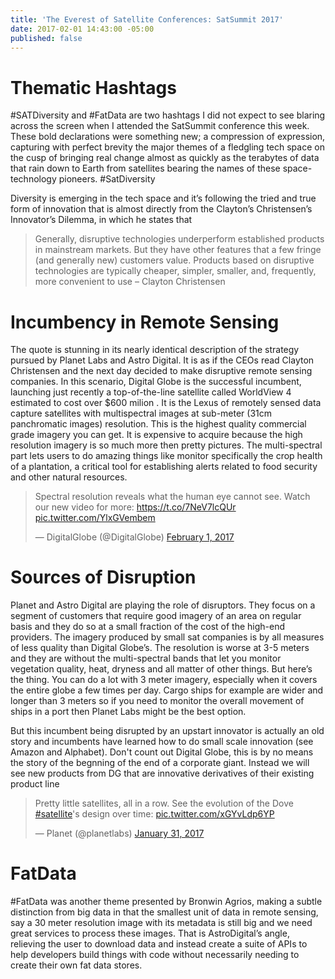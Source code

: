 ```yaml
---
title: 'The Everest of Satellite Conferences: SatSummit 2017'
date: 2017-02-01 14:43:00 -05:00
published: false
---
```


# Thematic Hashtags
#SATDiversity and #FatData are two hashtags I did not expect to see blaring across the screen when I attended the SatSummit conference this week. These bold declarations were something new; a compression of expression, capturing with perfect brevity the major themes of a fledgling tech space on the cusp of bringing real change almost as quickly as the terabytes of data that rain down to Earth from satellites bearing the names of these space-technology pioneers.
#SatDiversity

Diversity is emerging in the tech space and it’s following the tried and true form of innovation that is almost directly from the Clayton’s Christensen’s Innovator’s Dilemma, in which he states that 

> Generally, disruptive technologies underperform established products in mainstream markets. But they have other features that a few fringe (and generally new) customers value. Products based on disruptive technologies are typically cheaper, simpler, smaller, and, frequently, more convenient to use – Clayton Christensen

# Incumbency in Remote Sensing
The quote is stunning in its nearly identical description of the strategy pursued by Planet Labs and Astro Digital. It is as if the CEOs read Clayton Christensen and the next day decided to make disruptive remote sensing companies. In this scenario, Digital Globe is the successful incumbent, launching just recently a top-of-the-line satellite called WorldView 4 estimated to cost over $600 milion . It is the Lexus of remotely sensed data capture satellites with multispectral images at sub-meter (31cm panchromatic images) resolution. This is the highest quality commercial grade imagery you can get. It is expensive to acquire because the high resolution imagery is so much more then pretty pictures. The multi-spectral part lets users to do amazing things like monitor specifically the crop health of a plantation, a critical tool for establishing alerts related to food security and other natural resources.

<blockquote class="twitter-tweet" data-lang="en"><p lang="en" dir="ltr">Spectral resolution reveals what the human eye cannot see. Watch our new video for more: <a href="https://t.co/7NeV7lcQUr">https://t.co/7NeV7lcQUr</a> <a href="https://t.co/YlxGVembem">pic.twitter.com/YlxGVembem</a></p>&mdash; DigitalGlobe (@DigitalGlobe) <a href="https://twitter.com/DigitalGlobe/status/826877814477578240">February 1, 2017</a></blockquote>
<script async src="//platform.twitter.com/widgets.js" charset="utf-8"></script>

# Sources of Disruption
Planet and Astro Digital are playing the role of disruptors. They focus on a segment of customers that require good imagery of an area on regular basis and they do so at a small fraction of the cost of the high-end providers.  The imagery produced by small sat companies is by all measures of less quality than Digital Globe’s. The resolution is worse at 3-5 meters and they are without the multi-spectral bands that let you monitor vegetation quality, heat, dryness and all matter of other things. But here’s the thing. You can do a lot with 3 meter imagery, especially when it covers the entire globe a few times per day. Cargo ships for example are wider and longer than 3 meters so if you need to monitor the overall movement of ships in a port then Planet Labs might be the best option.

But this incumbent being disrupted by an upstart innovator is actually an old story and incumbents have learned how to do small scale innovation (see Amazon and Alphabet). Don't count out Digital Globe, this is by no means the story of the begnning of the end of a corporate giant. Instead we will see new products from DG that are innovative derivatives of their existing product line
 
<blockquote class="twitter-tweet" data-lang="en"><p lang="en" dir="ltr">Pretty little satellites, all in a row. See the evolution of the Dove <a href="https://twitter.com/hashtag/satellite?src=hash">#satellite</a>&#39;s design over time: <a href="https://t.co/xGYvLdp6YP">pic.twitter.com/xGYvLdp6YP</a></p>&mdash; Planet (@planetlabs) <a href="https://twitter.com/planetlabs/status/826466171432022016">January 31, 2017</a></blockquote>
<script async src="//platform.twitter.com/widgets.js" charset="utf-8"></script>

# FatData

#FatData was another theme presented by Bronwin Agrios, making a subtle distinction from big data in that the smallest unit of data in remote sensing, say a 30 meter resolution image with its metadata is still big and we need great services to process these images. That is AstroDigital’s angle, relieving the user to download data and instead create a suite of APIs to help developers build things with code without necessarily needing to create their own fat data stores.

